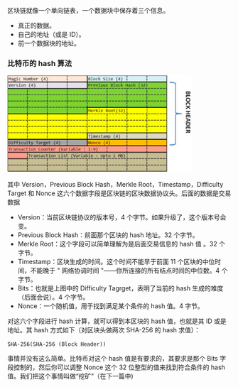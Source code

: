 区块链就像一个单向链表，一个数据块中保存着三个信息。

* 真正的数据。
* 自己的地址（或是 ID）。
* 前一个数据块的地址。



### 比特币的 hash 算法 ###

<img src="./images/a99ad9de4d156cea9e8ee716c48e0298.png" alt="img" style="zoom:48%;" />

其中 Version，Previous Block Hash，Merkle Root，Timestamp，Difficulty Target 和 Nonce 这六个数据字段是区块链的区块数据协议头。后面的数据是交易数据

* Version：当前区块链协议的版本号，4 个字节。如果升级了，这个版本号会变。
* Previous Block Hash：前面那个区块的 hash 地址。32 个字节。
* Merkle Root：这个字段可以简单理解为是后面交易信息的 hash 值 。32 个字节。
* Timestamp：区块生成的时间。这个时间不能早于前面 11 个区块的中位时间，不能晚于 " 网络协调时间 "——你所连接的所有结点时间的中位数。4 个字节。
* Bits：也就是上图中的 Difficulty Tagrget，表明了当前的 hash 生成的难度（后面会说）。4 个字节。
* Nonce：一个随机值，用于找到满足某个条件的 hash 值。4 字节。

对这六个字段进行 hash 计算，就可以得到本区块的 hash 值，也就是其 ID 或是地址。其 hash 方式如下（对区块头做两次 SHA-256 的 hash 求值）：

```
SHA-256(SHA-256 (Block Header))
```

事情并没有这么简单。比特币对这个 hash 值是有要求的，其要求是那个 Bits 字段控制的，然后你可以调整 Nonce 这个 32 位整型的值来找到符合条件的 hash 值。我们把这个事情叫做“挖矿”（在下一篇中)





